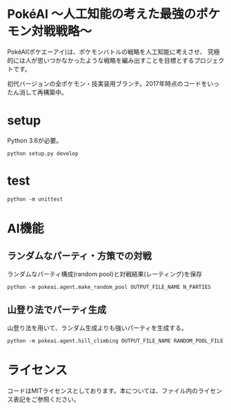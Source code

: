 # PokéAI ～人工知能の考えた最強のポケモン対戦戦略～
PokéAI(ポケエーアイ)は、ポケモンバトルの戦略を人工知能に考えさせ、
究極的には人が思いつかなかったような戦略を編み出すことを目標とするプロジェクトです。

初代バージョンの全ポケモン・技実装用ブランチ。2017年時点のコードをいったん消して再構築中。

# setup
Python 3.6が必要。

```
python setup.py develop
```

# test
```
python -m unittest
```

# AI機能
## ランダムなパーティ・方策での対戦
ランダムなパーティ構成(random pool)と対戦結果(レーティング)を保存
```
python -m pokeai.agent.make_random_pool OUTPUT_FILE_NAME N_PARTIES
```

## 山登り法でパーティ生成
山登り法を用いて、ランダム生成よりも強いパーティを生成する。
```
python -m pokeai.agent.hill_climbing OUTPUT_FILE_NAME RANDOM_POOL_FILE
```

# ライセンス
コードはMITライセンスとしております。本については、ファイル内のライセンス表記をご参照ください。
